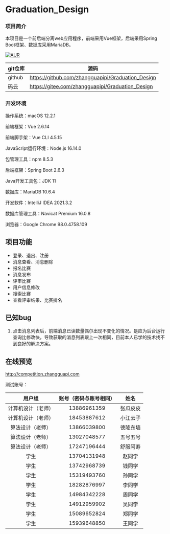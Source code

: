 # Graduation_Design

### 项目简介

本项目是一个前后端分离web应用程序，前端采用Vue框架，后端采用Spring Boot框架、数据库采用MariaDB。

[![AUR](https://img.shields.io/badge/license-GPL-blue.svg)](https://github.com/zhangguapipi/Graduation_Design/blob/main/LICENSE)

|  git仓库 |  源码  |
|---|---|
|  github |  https://github.com/zhangguapipi/Graduation_Design   |
|  码云  |  https://gitee.com/zhangguapipi/Graduation_Design   |

### 开发环境
操作系统：macOS 12.2.1

前端框架：Vue 2.6.14

前端脚手架：Vue CLI 4.5.15

JavaScript运行环境：Node.js 16.14.0

包管理工具：npm 8.5.3

后端框架：Spring Boot 2.6.3

Java开发工具包：JDK 11

数据库：MariaDB 10.6.4

开发软件：IntelliJ IDEA 2021.3.2

数据库管理工具：Navicat Premium 16.0.8

浏览器：Google Chrome 98.0.4758.109



## 项目功能

* 登录、退出、注册
* 消息查看、消息删除
* 报名比赛
* 消息发布
* 评审比赛
* 用户信息修改
* 搜索比赛
* 查看评审结果、比赛排名



## 已知bug

1. 点击消息列表后，前端消息已读数量偶尔出现不变化的情况。是应为后台运行查询比修改快，导致获取的消息列表跟上一次相同，目前本人已学的技术找不到良好的解决方案。



## 在线预览

http://competition.zhangguapi.com

测试账号：

|       用户组       | 账号（密码与账号相同） |   姓名   |
| :----------------: | :--------------------: | :------: |
| 计算机设计（老师） |      13886961359       | 张瓜皮皮 |
| 计算机设计（老师） |      18453887612       | 小江云子 |
|  算法设计（老师）  |      13866039800       | 德隆东墙 |
|  算法设计（老师）  |      13027048577       | 五号五号 |
|  算法设计（老师）  |      17247196444       | 舒服阿寿 |
|        学生        |      13704131948       |  赵同学  |
|        学生        |      13742968739       |  钱同学  |
|        学生        |      15319493760       |  孙同学  |
|        学生        |      18282876997       |  李同学  |
|        学生        |      14984342228       |  周同学  |
|        学生        |      14912959902       |  吴同学  |
|        学生        |      15089652824       |  郑同学  |
|        学生        |      15939648850       |  王同学  |

